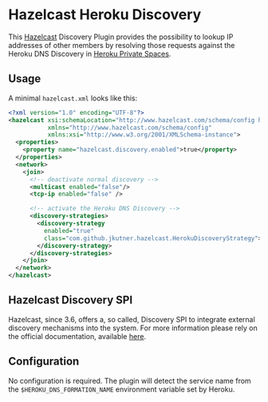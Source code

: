 # Hazelcast Heroku Discovery

This [Hazelcast](https://hazelcast.org/) Discovery Plugin
provides the possibility to lookup IP addresses of other members by resolving those requests against
the Heroku DNS Discovery in [Heroku Private Spaces](https://devcenter.heroku.com/articles/private-spaces).

## Usage

A minimal `hazelcast.xml` looks like this:

```xml
<?xml version="1.0" encoding="UTF-8"?>
<hazelcast xsi:schemaLocation="http://www.hazelcast.com/schema/config hazelcast-config-3.7.xsd"
           xmlns="http://www.hazelcast.com/schema/config"
           xmlns:xsi="http://www.w3.org/2001/XMLSchema-instance">
  <properties>
    <property name="hazelcast.discovery.enabled">true</property>
  </properties>
  <network>
    <join>
      <!-- deactivate normal discovery -->
      <multicast enabled="false"/>
      <tcp-ip enabled="false" />

      <!-- activate the Heroku DNS Discovery -->
      <discovery-strategies>
        <discovery-strategy
          enabled="true"
          class="com.github.jkutner.hazelcast.HerokuDiscoveryStrategy">
        </discovery-strategy>
      </discovery-strategies>
    </join>
  </network>
</hazelcast>
```

## Hazelcast Discovery SPI

Hazelcast, since 3.6, offers a, so called, Discovery SPI to integrate external discovery mechanisms into the system. For more information please rely on the official documentation, available [here](http://docs.hazelcast.org/docs/3.6-EA2/manual/html-single/index.html#discovery-spi).

## Configuration

No configuration is required. The plugin will detect the service name from the `$HEROKU_DNS_FORMATION_NAME` environment variable set by Heroku.
